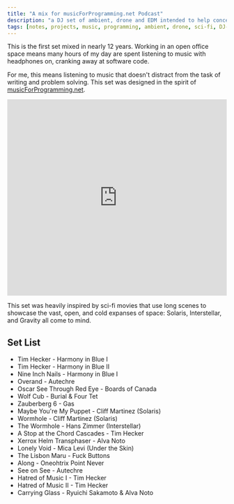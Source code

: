 ```yaml
---
title: "A mix for musicForProgramming.net Podcast"
description: "a DJ set of ambient, drone and EDM intended to help concentration."
tags: [notes, projects, music, programming, ambient, drone, sci-fi, DJ-set, mix]
---
```


This is the first set mixed in nearly 12 years. Working in an open office space
means many hours of my day are spent listening to music with headphones on,
cranking away at software code.

For me, this means listening to music that doesn't distract from the task of
writing and problem solving. This set was designed in the spirit of
[musicForProgramming.net](http://musicforprogramming.net).

<iframe width="100%" height="450" scrolling="no" frameborder="no" src="https://w.soundcloud.com/player/?url=https%3A//api.soundcloud.com/tracks/258905754&amp;auto_play=false&amp;hide_related=false&amp;show_comments=true&amp;show_user=true&amp;show_reposts=false&amp;visual=true"></iframe>

This set was heavily inspired by sci-fi movies that use long scenes to showcase
the vast, open, and cold expanses of space: Solaris, Interstellar, and Gravity
all come to mind.

## Set List

- Tim Hecker - Harmony in Blue I
- Tim Hecker - Harmony in Blue II
- Nine Inch Nails - Harmony in Blue I
- Overand - Autechre
- Oscar See Through Red Eye - Boards of Canada
- Wolf Cub - Burial & Four Tet
- Zauberberg 6 - Gas
- Maybe You're My Puppet - Cliff Martinez (Solaris)
- Wormhole - Cliff Martinez (Solaris)
- The Wormhole - Hans Zimmer (Interstellar)
- A Stop at the Chord Cascades - Tim Hecker
- Xerrox Helm Transphaser - Alva Noto
- Lonely Void - Mica Levi (Under the Skin)
- The Lisbon Maru - Fuck Buttons
- Along - Oneohtrix Point Never
- See on See - Autechre
- Hatred of Music I - Tim Hecker
- Hatred of Music II - Tim Hecker
- Carrying Glass - Ryuichi Sakamoto & Alva Noto
